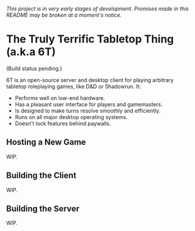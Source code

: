 *This project is in very early stages of development. Promises made in this README may be broken at a moment's notice.*

# The Truly Terrific Tabletop Thing (a.k.a 6T)

(Build status pending.)

6T is an open-source server and desktop client for playing arbitrary tabletop roleplaying games, like D&D or Shadowrun. It:

* Performs well on low-end hardware.
* Has a pleasant user interface for players and gamemasters.
* Is designed to make turns resolve smoothly and efficiently.
* Runs on all major desktop operating systems.
* Doesn't lock features behind paywalls.

## Hosting a New Game

WIP.

## Building the Client

WIP.

## Building the Server

WIP.
